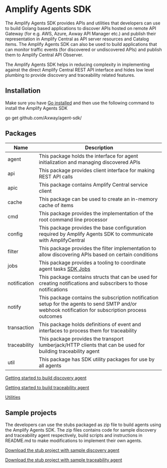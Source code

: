 # Amplify Agents SDK

The Amplify Agents SDK provides APIs and utilities that developers can use to build Golang based applications to discover APIs hosted on remote API Gateway (for e.g. AWS, Azure, Axway API Manager etc.) and publish their representation in Amplify Central as API server resources and Catalog items. The Amplify Agents SDK can also be used to build applications that can monitor traffic events (for discovered or undiscovered APIs) and publish them to Amplify Central API Observer.

The Amplify Agents SDK helps in reducing complexity in implementing against the direct Amplify Central REST API interface and hides low level plumbing to provide discovery and traceability related features.

## Installation

Make sure you have [Go installed](https://golang.org/doc/install) and then use the following command to install the Amplify Agents SDK

go get github.com/Axway/agent-sdk/

## Packages

| Name         | Description                                                                                                                                         |
|--------------|-----------------------------------------------------------------------------------------------------------------------------------------------------|
| agent        | This package holds the interface for agent initialization and managing discovered APIs                                                              |
| api          | This package provides client interface for making REST API calls                                                                                    |
| apic         | This package contains Amplify Central service client                                                                                                |
| cache        | This package can be used to create an in-memory cache of items                                                                                      |
| cmd          | This package provides the implementation of the root command line processor                                                                         |
| config       | This package provides the base configuration required by Amplify Agents SDK to communicate with AmplifyCentral                                      |
| filter       | This package provides the filter implementation to allow discovering APIs based on certain conditions                                               |
| jobs         | This package provides a tooling to coordinate agent tasks [SDK Jobs](./pkg/jobs/README.md)                                                          |
| notification | This package contains structs that can be used for creating notifications and subscribers to those notifications                                    |
| notify       | This package contains the subscription notification setup for the agents to send SMTP and/or webhook notification for subscription process outcomes |
| transaction  | This package holds definitions of event and interfaces to process them for traceability                                                             |
| traceability | This package provides the transport lumberjack/HTTP clients that can be used for building traceability agent                                        |
| util         | This package has SDK utility packages for use by all agents                                                                                         |

[Getting started to build discovery agent](./docs/discovery/index.md)

[Getting started to build traceability agent](./docs/traceability/index.md)

[Utilities](./docs/utilities/index.md)

## Sample projects

The developers can use the stubs packaged as zip file to build agents using the Amplify Agents SDK. The zip files contains code for sample discovery and traceability agent respectively, build scripts and instructions in README.md to make modifications to implement their own agents.

[Download the stub project with sample discovery agent](https://github.com/Axway/agent-sdk/raw/main/samples/apic_discovery_agent.zip)

[Download the stub project with sample traceability agent](https://github.com/Axway/agent-sdk/raw/main/samples/apic_traceability_agent.zip)
